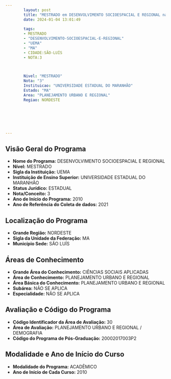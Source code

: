 ```yaml
---
        layout: post
        title: "MESTRADO em DESENVOLVIMENTO SOCIOESPACIAL E REGIONAL na UEMA  "
        date: 2024-01-04 13:01:49
     
        tags:
        - MESTRADO
        - "DESENVOLVIMENTO-SOCIOESPACIAL-E-REGIONAL"
        - "UEMA"
        - "MA"
        - CIDADE:SÃO-LUÍS
        - NOTA:3
        
       

        Nivel: "MESTRADO"
        Nota: "3"
        Instituicao: "UNIVERSIDADE ESTADUAL DO MARANHÃO"
        Estado: "MA"
        Area: "PLANEJAMENTO URBANO E REGIONAL"
        Regiao: NORDESTE
        
        
        
        
        
        
---
```

## Visão Geral do Programa
- **Nome do Programa:** DESENVOLVIMENTO SOCIOESPACIAL E REGIONAL
- **Nível:** MESTRADO
- **Sigla da Instituição:** UEMA
- **Instituição de Ensino Superior:** UNIVERSIDADE ESTADUAL DO MARANHÃO
- **Status Jurídico:** ESTADUAL
- **Nota/Conceito:** 3
- **Ano de Início do Programa:** 2010
- **Ano de Referência do Coleta de dados:** 2021

## Localização do Programa
- **Grande Região:** NORDESTE
- **Sigla da Unidade da Federação:** MA
- **Município Sede:** SÃO LUÍS

## Áreas de Conhecimento
- **Grande Área do Conhecimento:** CIÊNCIAS SOCIAIS APLICADAS
- **Área de Conhecimento:** PLANEJAMENTO URBANO E REGIONAL
- **Área Básica do Conhecimento:** PLANEJAMENTO URBANO E REGIONAL
- **Subárea:** NÃO SE APLICA
- **Especialidade:** NÃO SE APLICA

## Avaliação e Código do Programa
- **Código Identificador da Área de Avaliação:** 30
- **Área de Avaliação:** PLANEJAMENTO URBANO E REGIONAL / DEMOGRAFIA
- **Código do Programa de Pós-Graduação:** 20002017003P2


## Modalidade e Ano de Início do Curso
- **Modalidade do Programa:** ACADÊMICO
- **Ano de Início de Cada Curso:** 2010
